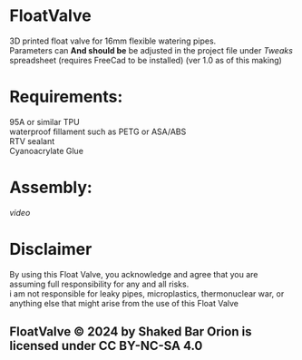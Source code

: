 # FloatValve
3D printed float valve for 16mm flexible watering pipes. <br/>
Parameters can **And should be** be adjusted in the project file under *Tweaks* spreadsheet (requires FreeCad to be installed) (ver 1.0 as of this making)

# Requirements:
95A or similar TPU<br/>
waterproof fillament such as PETG or ASA/ABS<br/>
RTV sealant<br/>
Cyanoacrylate Glue
# Assembly:
*video*

# Disclaimer
By using this Float Valve, you acknowledge and agree that you are assuming full responsibility for any and all risks.<br/>
i am not responsible for leaky pipes, microplastics, thermonuclear war, or anything else that might arise from the use of this Float Valve
## FloatValve © 2024 by Shaked Bar Orion is licensed under CC BY-NC-SA 4.0 

